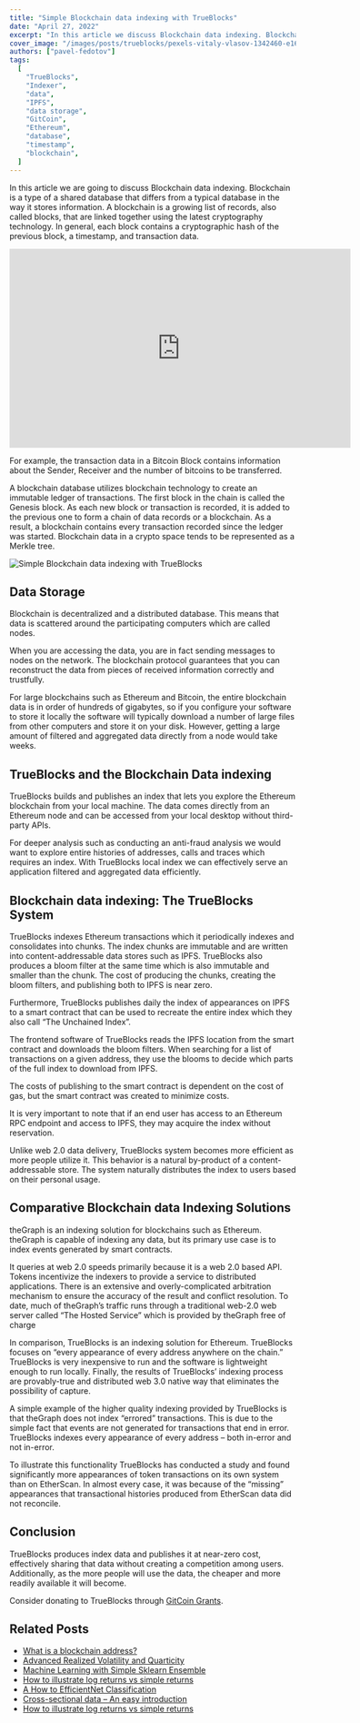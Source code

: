 ```yaml
---
title: "Simple Blockchain data indexing with TrueBlocks"
date: "April 27, 2022"
excerpt: "In this article we discuss Blockchain data indexing. Blockchain is a type of a shared database that differs from a typical database."
cover_image: "/images/posts/trueblocks/pexels-vitaly-vlasov-1342460-e1658960499878.webp"
authors: ["pavel-fedotov"]
tags:
  [
    "TrueBlocks",
    "Indexer",
    "data",
    "IPFS",
    "data storage",
    "GitCoin",
    "Ethereum",
    "database",
    "timestamp",
    "blockchain",
  ]
---
```


In this article we are going to discuss Blockchain data indexing. Blockchain is a type of a shared database that differs from a typical database in the way it stores information. A blockchain is a growing list of records, also called blocks, that are linked together using the latest cryptography technology. In general, each block contains a cryptographic hash of the previous block, a timestamp, and transaction data.

<div className="flex justify-center">
    <iframe width="600" height="350" src="https://www.youtube.com/embed/c9Yx3Niv-Gs?autoplay=1&mute=1" title="YouTube video player" frameBorder="0" allow="accelerometer; autoplay; clipboard-write; encrypted-media; gyroscope; picture-in-picture;fullscreen"></iframe>
</div>

For example, the transaction data in a Bitcoin Block contains information about the Sender, Receiver and the number of bitcoins to be transferred.

A blockchain database utilizes blockchain technology to create an immutable ledger of transactions. The first block in the chain is called the Genesis block. As each new block or transaction is recorded, it is added to the previous one to form a chain of data records or a blockchain. As a result, a blockchain contains every transaction recorded since the ledger was started. Blockchain data in a crypto space tends to be represented as a Merkle tree.

![Simple Blockchain data indexing with TrueBlocks](/images/posts/trueblocks/R2H51P1-768x489.webp)

## Data Storage

Blockchain is decentralized and a distributed database. This means that data is scattered around the participating computers which are called nodes.

When you are accessing the data, you are in fact sending messages to nodes on the network. The blockchain protocol guarantees that you can reconstruct the data from pieces of received information correctly and trustfully.

For large blockchains such as Ethereum and Bitcoin, the entire blockchain data is in order of hundreds of gigabytes, so if you configure your software to store it locally the software will typically download a number of large files from other computers and store it on your disk. However, getting a large amount of filtered and aggregated data directly from a node would take weeks.

## TrueBlocks and the Blockchain Data indexing

TrueBlocks builds and publishes an index that lets you explore the Ethereum blockchain from your local machine. The data comes directly from an Ethereum node and can be accessed from your local desktop without third-party APIs.

For deeper analysis such as conducting an anti-fraud analysis we would want to explore entire histories of addresses, calls and traces which requires an index. With TrueBlocks local index we can effectively serve an application filtered and aggregated data efficiently.

## Blockchain data indexing: The TrueBlocks System

TrueBlocks indexes Ethereum transactions which it periodically indexes and consolidates into chunks. The index chunks are immutable and are written into content-addressable data stores such as IPFS. TrueBlocks also produces a bloom filter at the same time which is also immutable and smaller than the chunk. The cost of producing the chunks, creating the bloom filters, and publishing both to IPFS is near zero.

Furthermore, TrueBlocks publishes daily the index of appearances on IPFS to a smart contract that can be used to recreate the entire index which they also call “The Unchained Index”.

The frontend software of TrueBlocks reads the IPFS location from the smart contract and downloads the bloom filters. When searching for a list of transactions on a given address, they use the blooms to decide which parts of the full index to download from IPFS.

The costs of publishing to the smart contract is dependent on the cost of gas, but the smart contract was created to minimize costs.

It is very important to note that if an end user has access to an Ethereum RPC endpoint and access to IPFS, they may acquire the index without reservation.

Unlike web 2.0 data delivery, TrueBlocks system becomes more efficient as more people utilize it. This behavior is a natural by-product of a content-addressable store. The system naturally distributes the index to users based on their personal usage.

## Comparative Blockchain data Indexing Solutions

theGraph is an indexing solution for blockchains such as Ethereum. theGraph is capable of indexing any data, but its primary use case is to index events generated by smart contracts.

It queries at web 2.0 speeds primarily because it is a web 2.0 based API. Tokens incentivize the indexers to provide a service to distributed applications. There is an extensive and overly-complicated arbitration mechanism to ensure the accuracy of the result and conflict resolution. To date, much of theGraph’s traffic runs through a traditional web-2.0 web server called “The Hosted Service” which is provided by theGraph free of charge

In comparison, TrueBlocks is an indexing solution for Ethereum. TrueBlocks focuses on “every appearance of every address anywhere on the chain.” TrueBlocks is very inexpensive to run and the software is lightweight enough to run locally. Finally, the results of TrueBlocks’ indexing process are provably-true and distributed web 3.0 native way that eliminates the possibility of capture.

A simple example of the higher quality indexing provided by TrueBlocks is that theGraph does not index “errored” transactions. This is due to the simple fact that events are not generated for transactions that end in error. TrueBlocks indexes every appearance of every address – both in-error and not in-error.

To illustrate this functionality TrueBlocks has conducted a study and found significantly more appearances of token transactions on its own system than on EtherScan. In almost every case, it was because of the “missing” appearances that transactional histories produced from EtherScan data did not reconcile.

## Conclusion

TrueBlocks produces index data and publishes it at near-zero cost, effectively sharing that data without creating a competition among users. Additionally, as the more people will use the data, the cheaper and more readily available it will become.

Consider donating to TrueBlocks through [GitCoin Grants](https://grants.gitcoin.co/).

## Related Posts

- [What is a blockchain address?](https://dspyt.com/what-is-blockchain-address)
- [Advanced Realized Volatility and Quarticity](https://dspyt.com/advanced-realized-volatility-and-quarticity)
- [Machine Learning with Simple Sklearn Ensemble](https://dspyt.com/machine-learning-simple-sklearn-ensemble)
- [How to illustrate log returns vs simple returns](https://dspyt.com/simple-returns-log-return-and-volatility-simple-introduction)
- [A How to EfficientNet Classification](https://dspyt.com/efficientnet-classification)
- [Cross-sectional data – An easy introduction](https://dspyt.com/cross-sectional-data-an-easy-introduction)
- [How to illustrate log returns vs simple returns](https://dspyt.com/simple-returns-log-return-and-volatility-simple-introduction)
